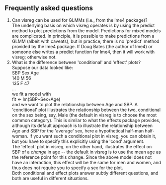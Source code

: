 ## Frequently asked questions

1. Can visreg can be used for GLMMs (i.e., from the lme4 package)?  
The underlying basis on which visreg operates is by using the predict method to plot predictions from the model.  Predictions for mixed models are complicated.  In principle, it is possible to make predictions from a GLMM (albeit with caveats), but in practice, there is no 'predict' method provided by the lme4 package.  If Doug Bates (the author of lme4) or someone else writes a predict function for lme4, then it will work with visreg; otherwise not.
1. What is the difference between 'conditional' and 'effect' plots?  
Suppose our data looked like:  
SBP    Sex    Age  
140    M    56  
135    F    47  
...  
we fit a model with  
fit <- lm(SBP~Sex+Age)  
and we want to plot the relationship between Age and SBP.  A 'conditional' plot illustrates the relationship between the two, conditional on the sex being, say, Male (the default in visreg is to choose the most common category).  This is similar to what the effects package provides, although its default approach is to illustrate the relationship between Age and SBP for the 'average' sex, here a hypothetical half-man half-woman.  If you want such a conditional plot in visreg, you can obtain it, but you have to specify this explicitly using the 'cond' argument.  
The 'effect' plot in visreg, on the other hand, illustrates the effect on SBP of a *change* in age -- the default in visreg is to use the mean age as the reference point for this change.  Since the above model does not have an interaction, this effect will be the same for men and women, and thus does not require you to specify a sex for the plot.  
Both conditional and effect plots answer subtly different questions, and both are useful in different situations.  
